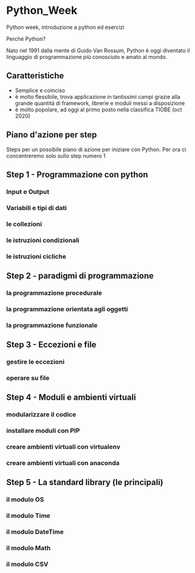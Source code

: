 # Python_Week
Python week, introduzione a python ed esercizi

Perché Python?

Nato nel 1991 dalla mente di Guido Van Rossum,
Python è oggi diventato il linguaggio di programmazione
più conosciuto e amato al mondo.

## Caratteristiche
- Semplice e coinciso
- è molto flessibile, trova applicazione in tantissimi campi
  grazie alla grande quantità di framework, librerie e moduli messi a disposizione
- è molto popolare, ad oggi al primo posto nella classifica TIOBE (oct 2020)

## Piano d'azione per step
Steps per un possibile piano di azione per iniziare con Python.
Per ora ci concentreremo solo sullo step numero 1

## Step 1 - Programmazione con python
###   Input e Output
###   Variabili e tipi di dati
###   le collezioni
###   le istruzioni condizionali
###   le istruzioni cicliche
## Step 2 - paradigmi di programmazione
###   la programmazione procedurale
###   la programmazione orientata agli oggetti
###   la programmazione funzionale
## Step 3 - Eccezioni e file
###   gestire le eccezioni
###   operare su file
## Step 4 - Moduli e ambienti virtuali
###   modularizzare il codice
###   installare moduli con PIP
###   creare ambienti virtuali con virtualenv
###   creare ambienti virtuali con anaconda
## Step 5 - La standard library (le principali)
###   il modulo OS
###   il modulo Time
###   il modulo DateTime
###   il modulo Math
###   il modulo CSV